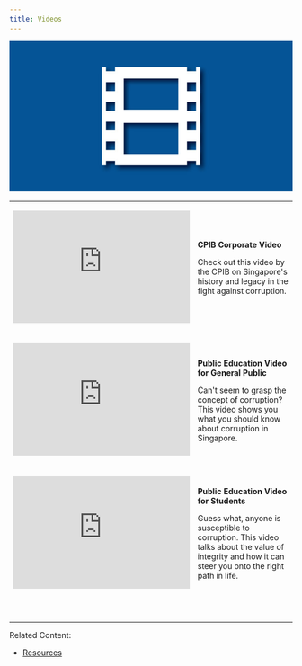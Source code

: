 ```yaml
---
title: Videos
---
```


<img src="/images/resource_videos1.jpg" alt="Videos">

<table>
  <tr>
  <td><p><iframe width="314" height="200" src="https://www.youtube.com/embed/MzUAm9foAxw" title="YouTube video player" frameborder="0" allow="accelerometer; autoplay; clipboard-write; encrypted-media; gyroscope; picture-in-picture" allowfullscreen></iframe></p></td>
    <td>
      <p><b>CPIB Corporate Video</b></p>
      <p>Check out this video by the CPIB on Singapore's history and legacy in the fight against corruption.</p>
    </td>
  </tr>

  <tr>
    <td><p><iframe width="314" height="200" src="https://www.youtube.com/embed/od05jBizUWM" title="YouTube video player" frameborder="0" allow="accelerometer; autoplay; clipboard-write; encrypted-media; gyroscope; picture-in-picture" allowfullscreen></iframe></p></td>
    <td>
      <p><b>Public Education Video for General Public</b></p>
      <p>Can't seem to grasp the concept of corruption? This video shows you what you should know about corruption in Singapore.</p>
    </td>
  </tr>

  <tr>
    <td><p><iframe width="314" height="200" src="https://www.youtube.com/embed/1HU4C0rzFME" title="YouTube video player" frameborder="0" allow="accelerometer; autoplay; clipboard-write; encrypted-media; gyroscope; picture-in-picture" allowfullscreen></iframe></p></td>
    <td>
      <p><b>Public Education Video for Students</b></p>
      <p>Guess what, anyone is susceptible to corruption. This video talks about the value of integrity and how it can steer you onto the right path in life.</p>
    </td>
  </tr>

  <tr>
    <td><p></p></td>
    <td>
      <p><b></b></p>
      <p></p>
    </td>
  </tr>

  <tr>
    <td><p></p></td>
    <td>
      <p><b></b></p>
      <p></p>
    </td>
  </tr>

</table>


Related Content:

* [Resources](/about-corruption/prevention-and-education/resources/)
